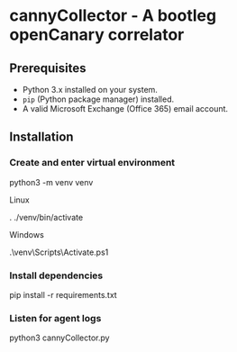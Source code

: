 # cannyCollector - A bootleg openCanary correlator

## Prerequisites

- Python 3.x installed on your system.
- `pip` (Python package manager) installed.
- A valid Microsoft Exchange (Office 365) email account.

## Installation

### Create and enter virtual environment 

python3 -m venv venv

Linux

. ./venv/bin/activate

Windows

.\venv\Scripts\Activate.ps1

### Install dependencies

pip install -r requirements.txt

### Listen for agent logs

python3 cannyCollector.py